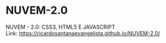 # NUVEM-2.0
 NUVEM - 2.0: CSS3, HTML5 E JAVASCRIPT <br>
 Link: https://ricardosantanaevangelista.github.io/NUVEM-2.0/
